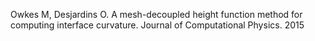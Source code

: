 Owkes M, Desjardins O. 
A mesh-decoupled height function method for computing interface curvature.
Journal of Computational Physics. 2015 
